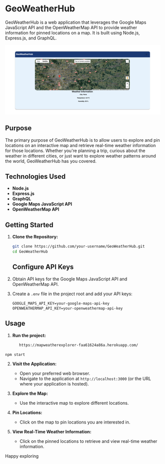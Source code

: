 # GeoWeatherHub

GeoWeatherHub is a web application that leverages the Google Maps JavaScript API and the OpenWeatherMap API to provide weather information for pinned locations on a map. It is built using Node.js, Express.js, and GraphQL.

![GeoWeatherHub Screenshot](./GeoWeatherHub.png)

## Purpose

The primary purpose of GeoWeatherHub is to allow users to explore and pin locations on an interactive map and retrieve real-time weather information for those locations. Whether you're planning a trip, curious about the weather in different cities, or just want to explore weather patterns around the world, GeoWeatherHub has you covered.

## Technologies Used

- **Node.js**
- **Express.js**
- **GraphQL**
- **Google Maps JavaScript API**
- **OpenWeatherMap API**

## Getting Started

1. **Clone the Repository:**

   ```bash
   git clone https://github.com/your-username/GeoWeatherHub.git
   cd GeoWeatherHub
   ```

   ## Configure API Keys

2. Obtain API keys for the Google Maps JavaScript API and OpenWeatherMap API.

3. Create a `.env` file in the project root and add your API keys:

   ```env
   GOOGLE_MAPS_API_KEY=your-google-maps-api-key
   OPENWEATHERMAP_API_KEY=your-openweathermap-api-key

   ```

## Usage

1. **Run the project:**

   ```bash
      https://mapweatherexplorer-faa61624a86a.herokuapp.com/
   ```

```js
npm start
```

2. **Visit the Application:**

   - Open your preferred web browser.
   - Navigate to the application at `http://localhost:3000` (or the URL where your application is hosted).

3. **Explore the Map:**

   - Use the interactive map to explore different locations.

4. **Pin Locations:**

   - Click on the map to pin locations you are interested in.

5. **View Real-Time Weather Information:**
   - Click on the pinned locations to retrieve and view real-time weather information.

Happy exploring

